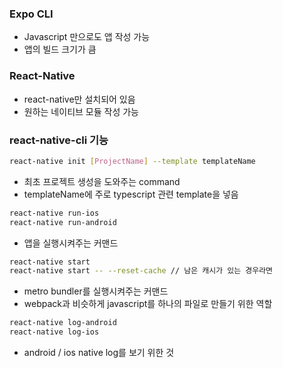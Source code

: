 ### Expo CLI

- Javascript 만으로도 앱 작성 가능
- 앱의 빌드 크기가 큼

### React-Native

- react-native만 설치되어 있음
- 원하는 네이티브 모듈 작성 가능

### react-native-cli 기능

```bash
react-native init [ProjectName] --template templateName
```

- 최초 프로젝트 생성을 도와주는 command
- templateName에 주로 typescript 관련 template을 넣음

```bash
react-native run-ios
react-native run-android
```

- 앱을 실행시켜주는 커맨드

```bash
react-native start
react-native start -- --reset-cache // 남은 캐시가 있는 경우라면
```

- metro bundler를 실행시켜주는 커맨드
- webpack과 비슷하게 javascript를 하나의 파일로 만들기 위한 역할

```bash
react-native log-android
react-native log-ios
```

- android / ios native log를 보기 위한 것

